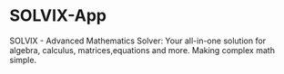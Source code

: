# SOLVIX-App

SOLVIX - Advanced Mathematics Solver: Your all-in-one solution for algebra, calculus, matrices,equations and more. Making complex math simple.
